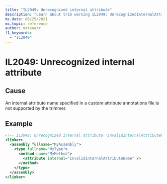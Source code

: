 ```yaml
---
title: "IL2049: Unrecognized internal attribute"
description: "Learn about trim warning IL2049: UnrecognizedInternalAttribute"
ms.date: 08/25/2021
ms.topic: reference
author: mateoatr
f1_keywords:
  - "IL2049"
---
```

# IL2049: Unrecognized internal attribute

## Cause

An internal attribute name specified in a custom attribute annotations file is not
supported by the trimmer.

## Example

```XML
<!-- IL2049: Unrecognized internal attribute 'InvalidInternalAttributeName' -->
<linker>
  <assembly fullname="MyAssembly">
    <type fullname="MyType">
      <method name="MyMethod">
        <attribute internal="InvalidInternalAttributeName" />
      </method>
    </type>
  </assembly>
</linker>
```

